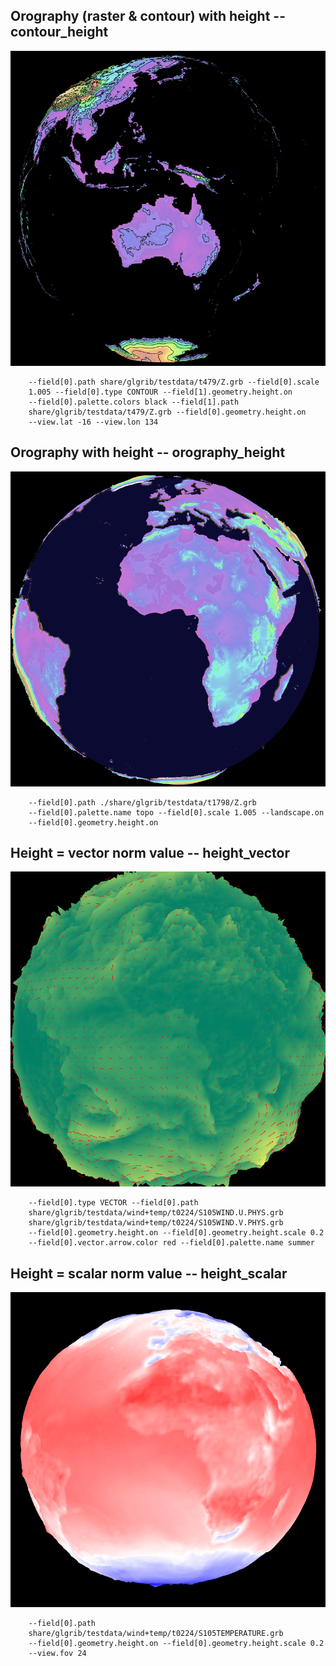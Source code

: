 ## Orography (raster & contour) with height -- contour_height
![](samples/contour_height/TEST_0000.png)

```
    --field[0].path share/glgrib/testdata/t479/Z.grb --field[0].scale 
    1.005 --field[0].type CONTOUR --field[1].geometry.height.on 
    --field[0].palette.colors black --field[1].path 
    share/glgrib/testdata/t479/Z.grb --field[0].geometry.height.on 
    --view.lat -16 --view.lon 134 
```
## Orography with height -- orography_height
![](samples/orography_height/TEST_0000.png)

```
    --field[0].path ./share/glgrib/testdata/t1798/Z.grb 
    --field[0].palette.name topo --field[0].scale 1.005 --landscape.on 
    --field[0].geometry.height.on 
```
## Height = vector norm value -- height_vector
![](samples/height_vector/TEST_0000.png)

```
    --field[0].type VECTOR --field[0].path 
    share/glgrib/testdata/wind+temp/t0224/S105WIND.U.PHYS.grb 
    share/glgrib/testdata/wind+temp/t0224/S105WIND.V.PHYS.grb 
    --field[0].geometry.height.on --field[0].geometry.height.scale 0.2 
    --field[0].vector.arrow.color red --field[0].palette.name summer 
```
## Height = scalar norm value -- height_scalar
![](samples/height_scalar/TEST_0000.png)

```
    --field[0].path 
    share/glgrib/testdata/wind+temp/t0224/S105TEMPERATURE.grb 
    --field[0].geometry.height.on --field[0].geometry.height.scale 0.2 
    --view.fov 24 
```
